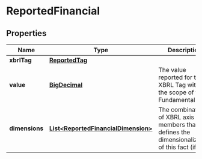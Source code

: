 
# ReportedFinancial

## Properties
Name | Type | Description | Notes
------------ | ------------- | ------------- | -------------
**xbrlTag** | [**ReportedTag**](ReportedTag.md) |  |  [optional]
**value** | [**BigDecimal**](BigDecimal.md) | The value reported for the XBRL Tag within the scope of the Fundamental |  [optional]
**dimensions** | [**List&lt;ReportedFinancialDimension&gt;**](ReportedFinancialDimension.md) | The combination of XBRL axis and members that defines the dimensionalization of this fact (if any) |  [optional]



